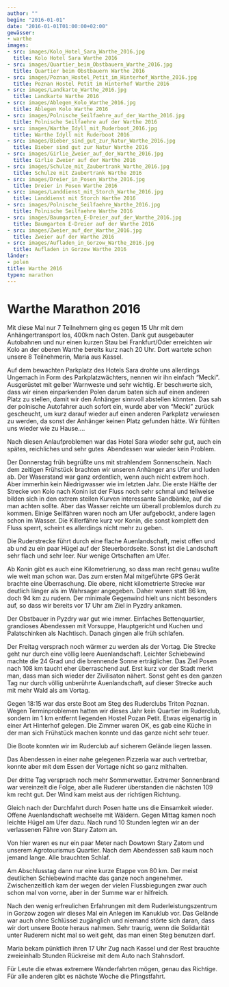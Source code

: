 ```yaml
---
author: ""
begin: "2016-01-01"
date: "2016-01-01T01:00:00+02:00"
gewässer:
- warthe
images:
- src: images/Kolo_Hotel_Sara_Warthe_2016.jpg
  title: Kolo Hotel Sara Warthe 2016
- src: images/Quartier_beim_Obstbauern_Warthe_2016.jpg
  title: Quartier beim Obstbauern Warthe 2016
- src: images/Poznan_Hostel_Petit_im_Hinterhof_Warthe_2016.jpg
  title: Poznan Hostel Petit im Hinterhof Warthe 2016
- src: images/Landkarte_Warthe_2016.jpg
  title: Landkarte Warthe 2016
- src: images/Ablegen_Kolo_Warthe_2016.jpg
  title: Ablegen Kolo Warthe 2016
- src: images/Polnische_Seilfaehre_auf_der_Warthe_2016.jpg
  title: Polnische Seilfaehre auf der Warthe 2016
- src: images/Warthe_Idyll_mit_Ruderboot_2016.jpg
  title: Warthe Idyll mit Ruderboot 2016
- src: images/Bieber_sind_gut_zur_Natur_Warthe_2016.jpg
  title: Bieber sind gut zur Natur Warthe 2016
- src: images/Girlie_Zweier_auf_der_Warthe_2016.jpg
  title: Girlie Zweier auf der Warthe 2016
- src: images/Schulze_mit_Zaubertrank_Warthe_2016.jpg
  title: Schulze mit Zaubertrank Warthe 2016
- src: images/Dreier_in_Posen_Warthe_2016.jpg
  title: Dreier in Posen Warthe 2016
- src: images/Landdienst_mit_Storch_Warthe_2016.jpg
  title: Landdienst mit Storch Warthe 2016
- src: images/Polnische_Seilfaehre_Warthe_2016.jpg
  title: Polnische Seilfaehre Warthe 2016
- src: images/Baumgarten_E-Dreier_auf_der_Warthe_2016.jpg
  title: Baumgarten E-Dreier auf der Warthe 2016
- src: images/Zweier_auf_der_Warthe_2016.jpg
  title: Zweier auf der Warthe 2016
- src: images/Aufladen_in_Gorzow_Warthe_2016.jpg
  title: Aufladen in Gorzow Warthe 2016
länder:
- polen
title: Warthe 2016
typen: marathon
---
```


# Warthe Marathon 2016


Mit diese Mal nur 7 Teilnehmern ging es gegen 15 Uhr mit dem Anhängertransport los, 400km nach Osten. Dank gut ausgebauter Autobahnen und nur einen kurzen Stau bei Frankfurt/Oder erreichten wir Kolo an der oberen Warthe bereits kurz nach 20 Uhr. Dort wartete schon unsere 8 Teilnehmerin, Maria aus Kassel.

Auf dem bewachten Parkplatz des Hotels Sara drohte uns allerdings Ungemach in Form des Parkplatzwächters, nennen wir ihn einfach “Mecki”. Ausgerüstet mit gelber Warnweste und sehr wichtig. Er beschwerte sich, dass wir einen einparkenden Polen darum baten sich auf einen anderen Platz zu stellen, damit wir den Anhänger sinnvoll abstellen könnten. Das sah der polnische Autofahrer auch sofort ein, wurde aber von “Mecki” zurück gescheucht, um kurz darauf wieder auf einen anderen Parkplatz verwiesen zu werden, da sonst der Anhänger keinen Platz gefunden hätte. Wir fühlten uns wieder wie zu Hause....

Nach diesen Anlaufproblemen war das Hotel Sara wieder sehr gut, auch ein spätes, reichliches und sehr gutes  Abendessen war wieder kein Problem.

Der Donnerstag früh begrüßte uns mit strahlendem Sonnenschein. Nach dem zeitigen Frühstück brachten wir unseren Anhänger ans Ufer und luden ab. Der Waserstand war ganz ordentlich, wenn auch nicht extrem hoch. Aber immerhin kein Niedrigwasser wie im letzten Jahr. Die erste Hälfte der Strecke von Kolo nach Konin ist der Fluss noch sehr schmal und teilweise bilden sich in den extrem steilen Kurven interessante Sandbänke, auf die man achten sollte. Aber das Wasser reichte um überall problemlos durch zu kommen. Einige Seilfähren waren noch am Ufer aufgebockt, andere lagen schon im Wasser. Die Killerfähre kurz vor Konin, die sonst komplett den Fluss sperrt, scheint es allerdings nicht mehr zu geben.

Die Ruderstrecke führt durch eine flache Auenlandschaft, meist offen und ab und zu ein paar Hügel auf der Steuerbordseite. Sonst ist die Landschaft sehr flach und sehr leer. Nur wenige Ortschaften am Ufer.

Ab Konin gibt es auch eine Kilometrierung, so dass man recht genau wußte wie weit man schon war. Das zum ersten Mal mitgeführte GPS Gerät brachte eine Überraschung. Die obere, nicht kilometrierte Strecke war deutlich länger als im Wahrsager angegeben. Daher waren statt 86 km, doch 94 km zu rudern. Der minimale Gegenwind hielt uns nicht besonders auf, so dass wir bereits vor 17 Uhr am Ziel in Pyzdry ankamen.

Der Obstbauer in Pyzdry war gut wie immer. Einfaches Bettenquartier, grandioses Abendessen mit Vorsuppe, Hauptgericht und Kuchen und Palatschinken als Nachtisch. Danach gingen alle früh schlafen.

Der Freitag versprach noch wärmer zu werden als der Vortag. Die Strecke geht nur durch eine völlig leere Auenlandschaft. Leichter Schiebewind machte die 24 Grad und die brennende Sonne erträglicher. Das Ziel Posen nach 108 km taucht eher überraschend auf. Erst kurz vor der Stadt merkt man, dass man sich wieder der Zivilisaton nähert. Sonst geht es den ganzen Tag nur durch völlig unberührte Auenlandschaft, auf dieser Strecke auch mit mehr Wald als am Vortag.

Gegen 18:15 war das erste Boot am Steg des Ruderclubs Triton Poznan. Wegen Terminproblemen hatten wir dieses Jahr kein Quartier im Ruderclub, sondern im 1 km entfernt liegenden Hostel Pozan Petit. Etwas eigenartig in einer Art Hinterhof gelegen. Die Zimmer waren OK, es gab eine Küche in der man sich Frühstück machen konnte und das ganze nicht sehr teuer.

Die Boote konnten wir im Ruderclub auf sicherem Gelände liegen lassen.

Das Abendessen in einer nahe gelegenen Pizzeria war auch vertretbar, konnte aber mit dem Essen der Vortage nicht so ganz mithalten.

Der dritte Tag versprach noch mehr Sommerwetter. Extremer Sonnenbrand war vereinzelt die Folge, aber alle Ruderer überstanden die nächsten 109 km recht gut. Der Wind kam meist aus der richtigen Richtung.

Gleich nach der Durchfahrt durch Posen hatte uns die Einsamkeit wieder. Offene Auenlandschaft wechselte mit Wäldern. Gegen Mittag kamen noch leichte Hügel am Ufer dazu. Nach rund 10 Stunden legten wir an der verlassenen Fähre von Stary Zatom an.

Von hier waren es nur ein paar Meter nach Dowtown Stary Zatom und unserem Agrotourismus Quartier. Nach dem Abendessen saß kaum noch jemand lange. Alle brauchten Schlaf.

Am Abschlusstag dann nur eine kurze Etappe von 80 km. Der meist deutlichen Schiebewind machte das ganze noch angenehmer. Zwischenzeitlich kam der wegen der vielen Flussbiegungen zwar auch schon mal von vorne, aber in der Summe war er hilfreich.

Nach den wenig erfreulichen Erfahrungen mit dem Ruderleistungszentrum in Gorzow zogen wir dieses Mal ein Anlegen im Kanuklub vor. Das Gelände war auch ohne Schlüssel zugänglich und niemand störte sich daran, dass wir dort unsere Boote heraus nahmen. Sehr traurig, wenn die Solidarität unter Ruderern nicht mal so weit geht, das man einen Steg benutzen darf.

Maria bekam pünktlich ihren 17 Uhr Zug nach Kassel und der Rest brauchte zweieinhalb Stunden Rückreise mit dem Auto nach Stahnsdorf.

Für Leute die etwas extremere Wanderfahrten mögen, genau das Richtige. Für alle anderen gibt es nächste Woche die Pfingstfahrt.
